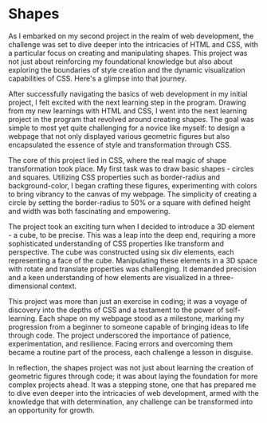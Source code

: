 # Shapes

As I embarked on my second project in the realm of web development, the challenge was set to dive deeper into the intricacies of HTML and CSS, with a particular focus on creating and manipulating shapes. This project was not just about reinforcing my foundational knowledge but also about exploring the boundaries of style creation and the dynamic visualization capabilities of CSS. Here's a glimpse into that journey.

After successfully navigating the basics of web development in my initial project, I felt excited with the next learning step in the program. Drawing from my new learnings with HTML and CSS, I went into the next learning project in the program that revolved around creating shapes. The goal was simple to most yet quite challenging for a novice like myself: to design a webpage that not only displayed various geometric figures but also encapsulated the essence of style and transformation through CSS.

The core of this project lied in CSS, where the real magic of shape transformation took place. My first task was to draw basic shapes - circles and squares. Utilizing CSS properties such as border-radius and background-color, I began crafting these figures, experimenting with colors to bring vibrancy to the canvas of my webpage. The simplicity of creating a circle by setting the border-radius to 50% or a square with defined height and width was both fascinating and empowering.

The project took an exciting turn when I decided to introduce a 3D element - a cube, to be precise. This was a leap into the deep end, requiring a more sophisticated understanding of CSS properties like transform and perspective. The cube was constructed using six div elements, each representing a face of the cube. Manipulating these elements in a 3D space with rotate and translate properties was challenging. It demanded precision and a keen understanding of how elements are visualized in a three-dimensional context.

This project was more than just an exercise in coding; it was a voyage of discovery into the depths of CSS and a testament to the power of self-learning. Each shape on my webpage stood as a milestone, marking my progression from a beginner to someone capable of bringing ideas to life through code. The project underscored the importance of patience, experimentation, and resilience. Facing errors and overcoming them became a routine part of the process, each challenge a lesson in disguise.

In reflection, the shapes project was not just about learning the creation of geometric figures through code; it was about laying the foundation for more complex projects ahead. It was a stepping stone, one that has prepared me to dive even deeper into the intricacies of web development, armed with the knowledge that with determination, any challenge can be transformed into an opportunity for growth.
